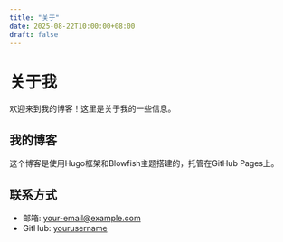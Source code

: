 ```yaml
---
title: "关于"
date: 2025-08-22T10:00:00+08:00
draft: false
---
```


# 关于我

欢迎来到我的博客！这里是关于我的一些信息。

## 我的博客

这个博客是使用Hugo框架和Blowfish主题搭建的，托管在GitHub Pages上。

## 联系方式

- 邮箱: [your-email@example.com](mailto:your-email@example.com)
- GitHub: [yourusername](https://github.com/yourusername)